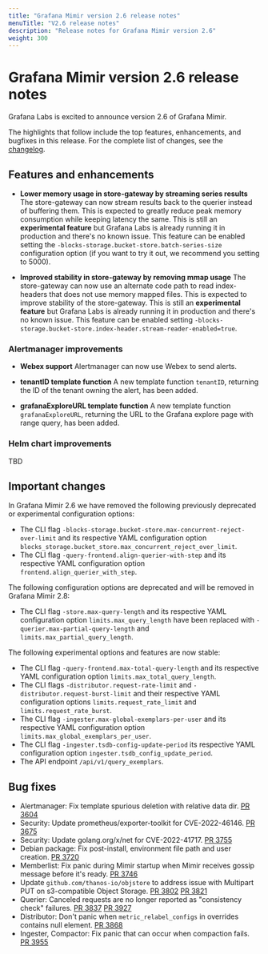 ```yaml
---
title: "Grafana Mimir version 2.6 release notes"
menuTitle: "V2.6 release notes"
description: "Release notes for Grafana Mimir version 2.6"
weight: 300
---
```


# Grafana Mimir version 2.6 release notes

Grafana Labs is excited to announce version 2.6 of Grafana Mimir.

The highlights that follow include the top features, enhancements, and bugfixes in this release. For the complete list of changes, see the [changelog](https://github.com/grafana/mimir/blob/main/CHANGELOG.md).

## Features and enhancements

- **Lower memory usage in store-gateway by streaming series results**
  The store-gateway can now stream results back to the querier instead of buffering them. This is expected to greatly reduce peak memory consumption while keeping latency the same. This is still an **experimental feature** but Grafana Labs is already running it in production and there's no known issue. This feature can be enabled setting the `-blocks-storage.bucket-store.batch-series-size` configuration option (if you want to try it out, we recommend you setting to 5000).

- **Improved stability in store-gateway by removing mmap usage**
  The store-gateway can now use an alternate code path to read index-headers that does not use memory mapped files. This is expected to improve stability of the store-gateway. This is still an **experimental feature** but Grafana Labs is already running it in production and there's no known issue. This feature can be enabled setting `-blocks-storage.bucket-store.index-header.stream-reader-enabled=true`.

### Alertmanager improvements

- **Webex support** Alertmanager can now use Webex to send alerts.

- **tenantID template function** A new template function `tenantID`, returning the ID of the tenant owning the alert, has been added.

- **grafanaExploreURL template function** A new template function `grafanaExploreURL`, returning the URL to the Grafana explore page with range query, has been added.

### Helm chart improvements

TBD

## Important changes

In Grafana Mimir 2.6 we have removed the following previously deprecated or experimental configuration options:

- The CLI flag `-blocks-storage.bucket-store.max-concurrent-reject-over-limit` and its respective YAML configuration option `blocks_storage.bucket_store.max_concurrent_reject_over_limit`.
- The CLI flag `-query-frontend.align-querier-with-step` and its respective YAML configuration option `frontend.align_querier_with_step`.

The following configuration options are deprecated and will be removed in Grafana Mimir 2.8:

- The CLI flag `-store.max-query-length` and its respective YAML configuration option `limits.max_query_length` have been replaced with `-querier.max-partial-query-length` and `limits.max_partial_query_length`.

The following experimental options and features are now stable:

- The CLI flag `-query-frontend.max-total-query-length` and its respective YAML configuration option `limits.max_total_query_length`.
- The CLI flags `-distributor.request-rate-limit` and `-distributor.request-burst-limit` and their respective YAML configuration options `limits.request_rate_limit` and `limits.request_rate_burst`.
- The CLI flag `-ingester.max-global-exemplars-per-user` and its respective YAML configuration option `limits.max_global_exemplars_per_user`.
- The CLI flag `-ingester.tsdb-config-update-period` its respective YAML configuration option `ingester.tsdb_config_update_period`.
- The API endpoint `/api/v1/query_exemplars`.

## Bug fixes

- Alertmanager: Fix template spurious deletion with relative data dir. [PR 3604](https://github.com/grafana/mimir/pull/3604)
- Security: Update prometheus/exporter-toolkit for CVE-2022-46146. [PR 3675](https://github.com/grafana/mimir/pull/3675)
- Security: Update golang.org/x/net for CVE-2022-41717. [PR 3755](https://github.com/grafana/mimir/pull/3755)
- Debian package: Fix post-install, environment file path and user creation. [PR 3720](https://github.com/grafana/mimir/pull/3720)
- Memberlist: Fix panic during Mimir startup when Mimir receives gossip message before it's ready. [PR 3746](https://github.com/grafana/mimir/pull/3746)
- Update `github.com/thanos-io/objstore` to address issue with Multipart PUT on s3-compatible Object Storage. [PR 3802](https://github.com/grafana/mimir/pull/3802) [PR 3821](https://github.com/grafana/mimir/pull/3821)
- Querier: Canceled requests are no longer reported as "consistency check" failures. [PR 3837](https://github.com/grafana/mimir/pull/3837) [PR 3927](https://github.com/grafana/mimir/pull/3927)
- Distributor: Don't panic when `metric_relabel_configs` in overrides contains null element. [PR 3868](https://github.com/grafana/mimir/pull/3868)
- Ingester, Compactor: Fix panic that can occur when compaction fails. [PR 3955](https://github.com/grafana/mimir/pull/3955)
